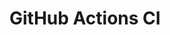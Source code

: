 # GitHub Actions CI






































































































































































































































































































































































































































































































































































































































































































































































































































































































































































































































































































































































































































































































































































































